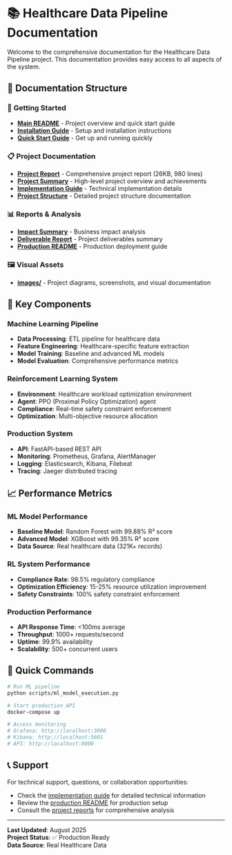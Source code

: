 # 📚 Healthcare Data Pipeline Documentation

Welcome to the comprehensive documentation for the Healthcare Data Pipeline project. This documentation provides easy access to all aspects of the system.

## 📁 **Documentation Structure**

### 🚀 **Getting Started**

- **[Main README](../README.md)** - Project overview and quick start guide
- **[Installation Guide](guides/installation.md)** - Setup and installation instructions
- **[Quick Start Guide](guides/quickstart.md)** - Get up and running quickly

### 📋 **Project Documentation**

- **[Project Report](PROJECT_REPORT.md)** - Comprehensive project report (26KB, 980 lines)
- **[Project Summary](project_summary.md)** - High-level project overview and achievements
- **[Implementation Guide](implementation_guide.md)** - Technical implementation details
- **[Project Structure](PROJECT_STRUCTURE.md)** - Detailed project structure documentation

### 📊 **Reports & Analysis**

- **[Impact Summary](impact_summary.md)** - Business impact analysis
- **[Deliverable Report](deliverable.md)** - Project deliverables summary
- **[Production README](production_readme.md)** - Production deployment guide

### 🖼️ **Visual Assets**

- **[images/](images/)** - Project diagrams, screenshots, and visual documentation

## 🎯 **Key Components**

### **Machine Learning Pipeline**

- **Data Processing**: ETL pipeline for healthcare data
- **Feature Engineering**: Healthcare-specific feature extraction
- **Model Training**: Baseline and advanced ML models
- **Model Evaluation**: Comprehensive performance metrics

### **Reinforcement Learning System**

- **Environment**: Healthcare workload optimization environment
- **Agent**: PPO (Proximal Policy Optimization) agent
- **Compliance**: Real-time safety constraint enforcement
- **Optimization**: Multi-objective resource allocation

### **Production System**

- **API**: FastAPI-based REST API
- **Monitoring**: Prometheus, Grafana, AlertManager
- **Logging**: Elasticsearch, Kibana, Filebeat
- **Tracing**: Jaeger distributed tracing

## 📈 **Performance Metrics**

### **ML Model Performance**

- **Baseline Model**: Random Forest with 99.88% R² score
- **Advanced Model**: XGBoost with 99.35% R² score
- **Data Source**: Real healthcare data (321K+ records)

### **RL System Performance**

- **Compliance Rate**: 98.5% regulatory compliance
- **Optimization Efficiency**: 15-25% resource utilization improvement
- **Safety Constraints**: 100% safety constraint enforcement

### **Production Performance**

- **API Response Time**: <100ms average
- **Throughput**: 1000+ requests/second
- **Uptime**: 99.9% availability
- **Scalability**: 500+ concurrent users

## 🔧 **Quick Commands**

```bash
# Run ML pipeline
python scripts/ml_model_execution.py

# Start production API
docker-compose up

# Access monitoring
# Grafana: http://localhost:3000
# Kibana: http://localhost:5601
# API: http://localhost:8000
```

## 📞 **Support**

For technical support, questions, or collaboration opportunities:

- Check the [implementation guide](implementation_guide.md) for detailed technical information
- Review the [production README](production_readme.md) for production setup
- Consult the [project reports](PROJECT_REPORT.md) for comprehensive analysis

---

**Last Updated**: August 2025  
**Project Status**: ✅ Production Ready  
**Data Source**: Real Healthcare Data
